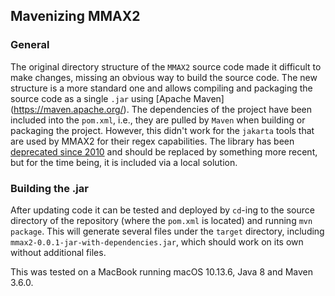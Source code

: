 ## Mavenizing MMAX2

### General

The original directory structure of the `MMAX2` source code made it
difficult to make changes, missing an obvious way to build the source
code. The new structure is a more standard one and allows compiling
and packaging the source code as a single `.jar` using [Apache Maven]
(https://maven.apache.org/). The dependencies of the project have
been included into the `pom.xml`, i.e., they are pulled by `Maven`
when building or packaging the project. However, this didn't work for
the `jakarta` tools that are used by MMAX2 for their regex
capabilities. The library has been [deprecated since
2010](http://jakarta.apache.org/oro/) and
should be replaced by something more recent, but for the time being,
it is included via a local solution.

### Building the .jar

After updating code it can be tested and deployed
by `cd`-ing to the source directory of the
repository (where the `pom.xml` is located) and
running `mvn package`. This will generate several
files under the `target` directory, including
`mmax2-0.0.1-jar-with-dependencies.jar`, which
should work on
its own without additional files.

This was tested on a MacBook running macOS 10.13.6,
Java 8 and Maven 3.6.0.

